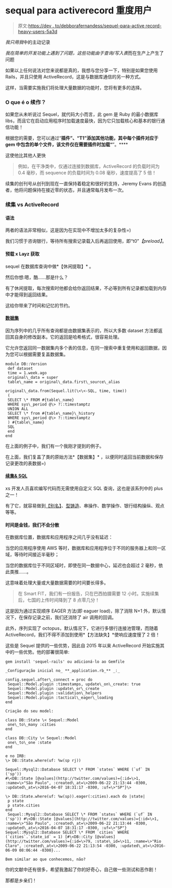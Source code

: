 # sequal para activerecord 重度用户

> 原文:[https://dev . to/debborafernandess/sequel-para-active record-heavy-users-5a3d](https://dev.to/debborafernandess/sequel-para-activerecord-heavy-users-5a3d)

*我只用我*中的主动记录

*我在简单的开发功能上遇到了问题，这些功能由于查询/写入表*而在生产上产生了问题

如果以上任何说法对您来说都是真的，我想与您分享一下，特别是如果您使用 Rails，并且只使用 ActiveRecord，这是与数据库通信的另一种方式。

这样，当需要实施我们将处理大量数据的功能时，您将有更多的选择。

### O que é o 续作？

如果您从未听说过 Sequel，就代码大小而言，此 gem 是 Ruby 的最小数据库 libs，而且它在启动应用程序时加载速度最快，因为它只加载核心和基本的银行通信功能！

根据您的需要，您可以通过“**插件”、“T1”添加其他功能，其中每个插件对应于 gem 中包含的单个文件，该文件仅在需要插件时加载“**”。****

这使他比其他人更快

> 例如，在干净类中，仅通过连接到数据库，ActiveRecord 的负载时间为 0.4 毫秒，而 sequence 的负载时间为 0.08 毫秒，速度提高了 5 倍！

续集的创刊号从创刊到现在一直保持着稳定和很好的支持，Jeremy Evans 的创造者，他将问题保持在接近零的状态，并且通常每月发布一次。

### 续集 vs ActiveRecord

#### 语法

两者的语法非常相似，这是因为在实现中不增加太多的复杂性=)

我们习惯于咨询银行，等待所有搜索记录载入后再返回使用，即“t0”*【preload】*。

#### 预载 x Layz 获取

sequel 在数据库查询中做*【休闲提取】* 。

然后你想:嗯，酷……那是什么？

有了休闲提取，每次搜索时他都会给你返回结果，不必等到所有记录都加载到内存中才能得到返回结果。

这给你带来了时间和记忆的节约。

#### [数据集](http://sequel.jeremyevans.net/rdoc/classes/Sequel/Dataset.html)

因为序列中的几乎所有查询都是由数据集表示的，所以大多数 dataset 方法都返回其自身的修改副本。它的返回是哈希格式，很容易处理。

它允许您返回同一数据集内多个表的信息，在同一搜索中重复使用和返回数据，因为您可以根据需要复盖数据集。

```
module DB::Version
 def dataset
 time = 1.week.ago
 original\_data = super
 table\_name = original\_data.first\_source\_alias

original\_data.from(Sequel.lit(\<\<-SQL, time, time))
 (
 SELECT \* FROM #{table\_name}
 WHERE sys\_period @\> ?::timestamptz
 UNION ALL
 SELECT \* from #{table\_name}\_history
 WHERE sys\_period @\> ?::timestamptz
 ) #{table\_name}
 SQL
 end
end 
```

在上面的例子中，我们有一个我刚才提到的例子。

在上面，我们复盖了类的原始方法*【数据集】* ，以便同时返回当前数据和保存记录更改的表数据=)

#### [续集& SQL](http://sequel.jeremyevans.net/rdoc/files/doc/sql_rdoc.html)

xs 开发人员喜欢编写代码而无需使用自定义 SQL 查询，这也是该系列中的 plus 之一！

有了它，就容易做到[【别名】](http://sequel.jeremyevans.net/rdoc/files/doc/sql_rdoc.html#label-Aliasing)、[型铸造](http://sequel.jeremyevans.net/rdoc/files/doc/sql_rdoc.html#label-Casts)、串操作、数学操作、银行结构操纵、观点等等。

#### 时间是金钱，我们不会分散

在数据库位置，数据库和应用程序之间几乎没有延迟：

当您的应用程序使用 AWS 等时，数据库和应用程序位于不同的服务器上和同一区域，等待时间接近半毫秒；

当您的数据库位于不同区域时，即使在同一数据中心，延迟也会超过 2 毫秒，依此类推……。

这意味着处理大量或大量数据需要的时间要长得多。

> 在 Smart FIT，我们有一份报告，只在巴西拍摄需要 12 小时。实施续集后，七国的上传时间降到了 8 点零几分！

这是因为通过实现顺序 EAGER 方法(即 eaguer load)，除了消除 N+1 外，默认情况下，在保存记录之前，我们还消除了 air 调用的回调。

此外，序列实现了 octopus，默认情况下，它进行多银行连接池管理，而随着 ActiveRecord，我们不得不添加到使用*【方法缺失】*使响应速度慢了 2 倍！

这些是 Sequel 提供的一些优势，因此自 2015 年以来 ActiveRecord 开始实施其中的一些优势。他的部署很简单:

```
gem install 'sequel-rails' ou adicioná-lo ao Gemfile

_Configuração inicial no_ **_application.rb_** _:_

config.sequel.after\_connect = proc do 
 Sequel::Model.plugin :timestamps, update\_on\_create: true 
 Sequel::Model.plugin :update\_or\_create 
 Sequel::Model.plugin :validation\_helpers 
 Sequel::Model.plugin :tactical\_eager\_loading 
end

Criação do seu model:

class DB::State \< Sequel::Model 
 one\_to\_many :cities 
end

class DB::City \< Sequel::Model 
 one\_to\_one :state 
end

e no IRB:
\> DB::State.where(uf: %w(sp rj))

Sequel::Mysql2::Database SELECT \* FROM `states` WHERE (`uf` IN ('sp'))
#\<DB::State [@values](http://twitter.com/values)={:id=\>1, :name=\>"São Paulo", :created\_at=\>2009-06-22 21:13:44 -0300, :updated\_at=\>2016-04-07 18:31:17 -0300, :uf=\>"SP"}\>

\> DB::State.where(uf: %w(sp)).eager(:cities).each do |state|
 p state
 p state.cities
end
 Sequel::Mysql2::Database SELECT \* FROM `states` WHERE (`uf` IN ('sp')) #\<DB::State [@values](http://twitter.com/values)={:id=\>1, :name=\>"São Paulo", :created\_at=\>2009-06-22 21:13:44 -0300, :updated\_at=\>2016-04-07 18:31:17 -0300, :uf=\>"SP"}
Sequel::Mysql2::Database SELECT \* FROM `cities` WHERE (`cities`.`state_id` = 1) [#\<DB::City [@values](http://twitter.com/values)={:id=\>79, :state\_id=\>11, :name=\>"Rio Claro", :created\_at=\>2009-06-22 21:13:54 -0300, :updated\_at=\>2016-06-09 08:06:44 -0300}...

Bem similar ao que conhecemos, não? 
```

你的文献中还有很多，希望我激起了你的好奇心，自己做一些测试和恶作剧！

那都是乡亲们！

​

​